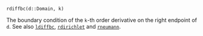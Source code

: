 ```
rdiffbc(d::Domain, k)
```

The boundary condition of the `k`-th order derivative on the right endpoint of `d`. See also [`ldiffbc`](@ref), [`rdirichlet`](@ref) and [`rneumann`](@ref).
